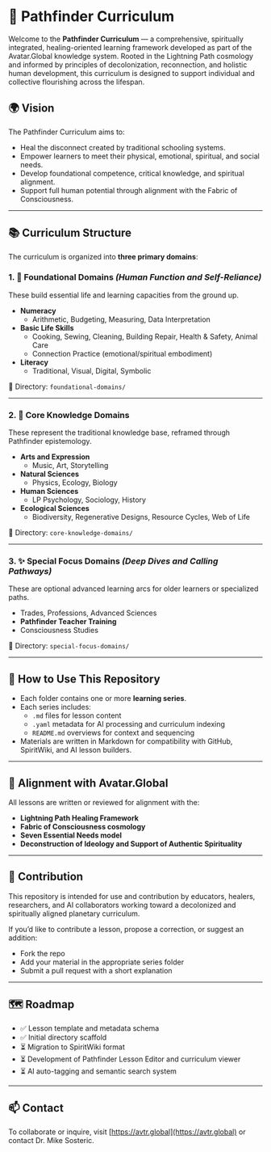 # 🌱 Pathfinder Curriculum

Welcome to the **Pathfinder Curriculum** — a comprehensive, spiritually integrated, healing-oriented learning framework developed as part of the Avatar.Global knowledge system. Rooted in the Lightning Path cosmology and informed by principles of decolonization, reconnection, and holistic human development, this curriculum is designed to support individual and collective flourishing across the lifespan.

## 🌍 Vision

The Pathfinder Curriculum aims to:
- Heal the disconnect created by traditional schooling systems.
- Empower learners to meet their physical, emotional, spiritual, and social needs.
- Develop foundational competence, critical knowledge, and spiritual alignment.
- Support full human potential through alignment with the Fabric of Consciousness.

---

## 📚 Curriculum Structure

The curriculum is organized into **three primary domains**:

### 1. 🧱 Foundational Domains *(Human Function and Self-Reliance)*
These build essential life and learning capacities from the ground up.

- **Numeracy**
  - Arithmetic, Budgeting, Measuring, Data Interpretation
- **Basic Life Skills**
  - Cooking, Sewing, Cleaning, Building Repair, Health & Safety, Animal Care
  - Connection Practice (emotional/spiritual embodiment)
- **Literacy**
  - Traditional, Visual, Digital, Symbolic

📁 Directory: `foundational-domains/`

---

### 2. 🧠 Core Knowledge Domains

These represent the traditional knowledge base, reframed through Pathfinder epistemology.

- **Arts and Expression**
  - Music, Art, Storytelling
- **Natural Sciences**
  - Physics, Ecology, Biology
- **Human Sciences**
  - LP Psychology, Sociology, History
- **Ecological Sciences**
  - Biodiversity, Regenerative Designs, Resource Cycles, Web of Life

📁 Directory: `core-knowledge-domains/`

---

### 3. ✨ Special Focus Domains *(Deep Dives and Calling Pathways)*

These are optional advanced learning arcs for older learners or specialized paths.

- Trades, Professions, Advanced Sciences
- **Pathfinder Teacher Training**
- Consciousness Studies

📁 Directory: `special-focus-domains/`

---

## 🧭 How to Use This Repository

- Each folder contains one or more **learning series**.
- Each series includes:
  - `.md` files for lesson content
  - `.yaml` metadata for AI processing and curriculum indexing
  - `README.md` overviews for context and sequencing
- Materials are written in Markdown for compatibility with GitHub, SpiritWiki, and AI lesson builders.

---

## 🧬 Alignment with Avatar.Global

All lessons are written or reviewed for alignment with the:
- **Lightning Path Healing Framework**
- **Fabric of Consciousness cosmology**
- **Seven Essential Needs model**
- **Deconstruction of Ideology and Support of Authentic Spirituality**

---

## 🧰 Contribution

This repository is intended for use and contribution by educators, healers, researchers, and AI collaborators working toward a decolonized and spiritually aligned planetary curriculum.

If you’d like to contribute a lesson, propose a correction, or suggest an addition:
- Fork the repo
- Add your material in the appropriate series folder
- Submit a pull request with a short explanation

---

## 🗺️ Roadmap

- ✅ Lesson template and metadata schema
- ✅ Initial directory scaffold
- ⏳ Migration to SpiritWiki format
- ⏳ Development of Pathfinder Lesson Editor and curriculum viewer
- ⏳ AI auto-tagging and semantic search system

---

## 📫 Contact

To collaborate or inquire, visit [https://avtr.global](https://avtr.global) or contact Dr. Mike Sosteric.

